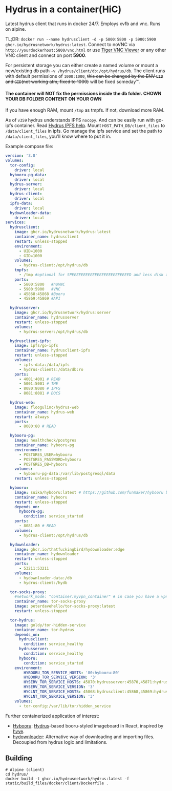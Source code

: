 # Hydrus in a container(HiC)

Latest hydrus client that runs in docker 24/7. Employs xvfb and vnc. Runs on alpine.

TL;DR: `docker run --name hydrusclient -d -p 5800:5800 -p 5900:5900 ghcr.io/hydrusnetwork/hydrus:latest`.
Connect to noVNC via `http://yourdockerhost:5800/vnc.html` or use [Tiger VNC Viewer](https://bintray.com/tigervnc/stable/download_file?file_path=vncviewer-1.9.0.exe) or any other VNC client and connect on port **5900**.

For persistent storage you can either create a named volume or mount a new/existing db path `-v /hydrus/client/db:/opt/hydrus/db`.
The client runs with default permissions of `1000:1000`, ~~this can be changed by the ENV `UID` and `GID`(not working atm, fixed to 1000)~~ will be fixed someday™.

#### The container will **NOT** fix the permissions inside the db folder. **CHOWN YOUR DB FOLDER CONTENT ON YOUR OWN**

If you have enough RAM, mount `/tmp` as tmpfs. If not, download more RAM.

As of `v359` hydrus understands IPFS `nocopy`. And can be easily run with go-ipfs container.
Read [Hydrus IPFS help](https://hydrusnetwork.github.io/hydrus/help/ipfs.html). Mount `HOST_PATH_DB/client_files` to `/data/client_files` in ipfs. Go manage the ipfs service and set the path to `/data/client_files`, you'll know where to put it in.

Example compose file:
```yml
version: '3.8'
volumes:
  tor-config:
    driver: local
  hybooru-pg-data:
    driver: local
  hydrus-server:
    driver: local
  hydrus-client:
    driver: local
  ipfs-data:
    driver: local
  hydownloader-data:
    driver: local
services:
  hydrusclient:
    image: ghcr.io/hydrusnetwork/hydrus:latest
    container_name: hydrusclient
    restart: unless-stopped
    environment:
      - UID=1000
      - GID=1000
    volumes:
      - hydrus-client:/opt/hydrus/db
    tmpfs:
      - /tmp #optional for SPEEEEEEEEEEEEEEEEEEEEEEEEED and less disk access
    ports:
      - 5800:5800   #noVNC
      - 5900:5900   #VNC
      - 45868:45868 #Booru
      - 45869:45869 #API

  hydrusserver:
    image: ghcr.io/hydrusnetwork/hydrus:server
    container_name: hydrusserver
    restart: unless-stopped
    volumes:
      - hydrus-server:/opt/hydrus/db

  hydrusclient-ipfs:
    image: ipfs/go-ipfs
    container_name: hydrusclient-ipfs
    restart: unless-stopped
    volumes:
      - ipfs-data:/data/ipfs
      - hydrus-clients:/data/db:ro
    ports:
      - 4001:4001 # READ
      - 5001:5001 # THE
      - 8080:8080 # IPFS
      - 8081:8081 # DOCS

  hydrus-web:
    image: floogulinc/hydrus-web
    container_name: hydrus-web
    restart: always
    ports:
      - 8080:80 # READ

  hybooru-pg:
    image: healthcheck/postgres
    container_name: hybooru-pg
    environment:
      - POSTGRES_USER=hybooru
      - POSTGRES_PASSWORD=hybooru
      - POSTGRES_DB=hybooru
    volumes:
      - hybooru-pg-data:/var/lib/postgresql/data
    restart: unless-stopped

  hybooru:
    image: suika/hybooru:latest # https://github.com/funmaker/hybooru build it yourself
    container_name: hybooru
    restart: unless-stopped
    depends_on:
      hybooru-pg:
        condition: service_started
    ports:
      - 8081:80 # READ
    volumes:
      - hydrus-client:/opt/hydrus/db

  hydownloader:
    image: ghcr.io/thatfuckingbird/hydownloader:edge
    container_name: hydownloader
    restart: unless-stopped
    ports:
      - 53211:53211
    volumes:
      - hydownloader-data:/db
      - hydrus-client:/hydb

  tor-socks-proxy:
    #network_mode: "container:myvpn_container" # in case you have a vpn container
    container_name: tor-socks-proxy
    image: peterdavehello/tor-socks-proxy:latest
    restart: unless-stopped

  tor-hydrus:
    image: goldy/tor-hidden-service
    container_name: tor-hydrus
    depends_on:
      hydrusclient:
        condition: service_healthy
      hydrusserver:
        condition: service_healthy
      hybooru:
        condition: service_started
    environment:
        HYBOORU_TOR_SERVICE_HOSTS: '80:hybooru:80'
        HYBOORU_TOR_SERVICE_VERSION: '3'
        HYSERV_TOR_SERVICE_HOSTS: 45870:hydrusserver:45870,45871:hydrusserver:45871
        HYSERV_TOR_SERVICE_VERSION: '3'
        HYCLNT_TOR_SERVICE_HOSTS: 45868:hydrusclient:45868,45869:hydrusclient:45869
        HYCLNT_TOR_SERVICE_VERSION: '3'
    volumes:
      - tor-config:/var/lib/tor/hidden_service 
```
Further containerized application of interest:
- [Hybooru](https://github.com/funmaker/hybooru): [Hydrus](https://github.com/hydrusnetwork/hydrus)-based booru-styled imageboard in React, inspired by [hyve](https://github.com/mserajnik/hyve/).
- [hydownloader](https://github.com/thatfuckingbird/hydownloader): Alternative way of downloading and importing files. Decoupled from hydrus logic and limitations.

## Building
```
# Alpine (client)
cd hydrus/
docker build -t ghcr.io/hydrusnetwork/hydrus:latest -f static/build_files/docker/client/Dockerfile .
```
